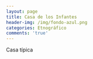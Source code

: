 ```yaml
---
layout: page
title: Casa de los Infantes
header-img: /img/fondo-azul.png
categories: Etnográfico
comments: 'true'
---
```



Casa típica

<div class="photos">
</div>

